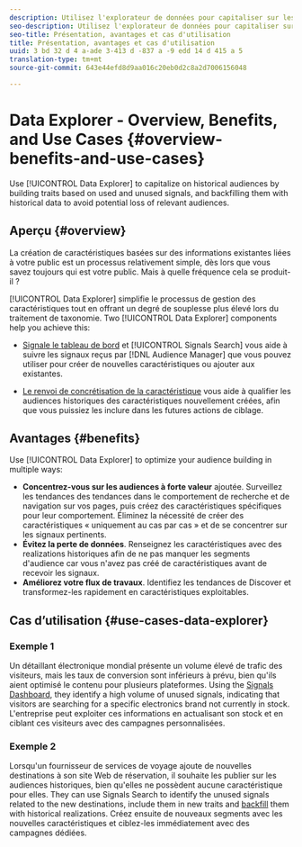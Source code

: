 ```yaml
---
description: Utilisez l'explorateur de données pour capitaliser sur les audiences historiques en construisant des caractéristiques basées sur les signaux utilisés et inutilisés et en les renvoyant avec des données historiques afin d'éviter toute perte potentielle d'audiences pertinentes.
seo-description: Utilisez l'explorateur de données pour capitaliser sur les audiences historiques en construisant des caractéristiques basées sur les signaux utilisés et inutilisés et en les renvoyant avec des données historiques afin d'éviter toute perte potentielle d'audiences pertinentes.
seo-title: Présentation, avantages et cas d'utilisation
title: Présentation, avantages et cas d'utilisation
uuid: 3 bd 32 d 4 a-ade 3-413 d -837 a -9 edd 14 d 415 a 5
translation-type: tm+mt
source-git-commit: 643e44efd8d9aa016c20eb0d2c8a2d7006156048

---
```



# Data Explorer - Overview, Benefits, and Use Cases {#overview-benefits-and-use-cases}

Use [!UICONTROL Data Explorer] to capitalize on historical audiences by building traits based on used and unused signals, and backfilling them with historical data to avoid potential loss of relevant audiences.

## Aperçu {#overview}

La création de caractéristiques basées sur des informations existantes liées à votre public est un processus relativement simple, dès lors que vous savez toujours qui est votre public. Mais à quelle fréquence cela se produit-il ?

[!UICONTROL Data Explorer] simplifie le processus de gestion des caractéristiques tout en offrant un degré de souplesse plus élevé lors du traitement de taxonomie. Two [!UICONTROL Data Explorer] components help you achieve this:

* [Signale le tableau de bord](../../features/data-explorer/data-explorer-signals-dashboard.md) et [!UICONTROL Signals Search] vous aide à suivre les signaux reçus par [!DNL Audience Manager] que vous pouvez utiliser pour créer de nouvelles caractéristiques ou ajouter aux existantes.

* [Le renvoi de concrétisation de la caractéristique](../../features/data-explorer/data-explorer-trait-backfill.md) vous aide à qualifier les audiences historiques des caractéristiques nouvellement créées, afin que vous puissiez les inclure dans les futures actions de ciblage.

## Avantages {#benefits}

Use [!UICONTROL Data Explorer] to optimize your audience building in multiple ways:

* **Concentrez-vous sur les audiences à forte valeur** ajoutée. Surveillez les tendances des tendances dans le comportement de recherche et de navigation sur vos pages, puis créez des caractéristiques spécifiques pour leur comportement. Éliminez la nécessité de créer des caractéristiques « uniquement au cas par cas » et de se concentrer sur les signaux pertinents.
* **Évitez la perte de données**. Renseignez les caractéristiques avec des realizations historiques afin de ne pas manquer les segments d&#39;audience car vous n&#39;avez pas créé de caractéristiques avant de recevoir les signaux.
* **Améliorez votre flux de travaux**. Identifiez les tendances de Discover et transformez-les rapidement en caractéristiques exploitables.

## Cas d’utilisation {#use-cases-data-explorer}

### Exemple 1

Un détaillant électronique mondial présente un volume élevé de trafic des visiteurs, mais les taux de conversion sont inférieurs à prévu, bien qu&#39;ils aient optimisé le contenu pour plusieurs plateformes. Using the [Signals Dashboard](../../features/data-explorer/data-explorer-signals-dashboard.md), they identify a high volume of unused signals, indicating that visitors are searching for a specific electronics brand not currently in stock. L&#39;entreprise peut exploiter ces informations en actualisant son stock et en ciblant ces visiteurs avec des campagnes personnalisées.

### Exemple 2

Lorsqu&#39;un fournisseur de services de voyage ajoute de nouvelles destinations à son site Web de réservation, il souhaite les publier sur les audiences historiques, bien qu&#39;elles ne possèdent aucune caractéristique pour elles. They can use Signals Search to identify the unused signals related to the new destinations, include them in new traits and [backfill](../../features/data-explorer/data-explorer-trait-backfill.md) them with historical realizations. Créez ensuite de nouveaux segments avec les nouvelles caractéristiques et ciblez-les immédiatement avec des campagnes dédiées.
